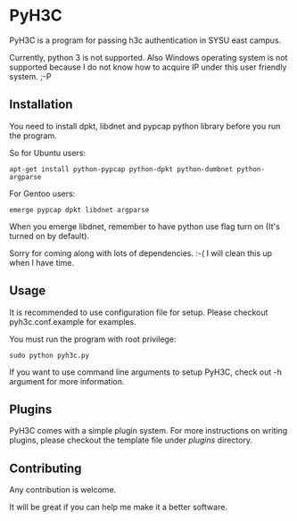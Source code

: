 PyH3C
=====

PyH3C is a program for passing h3c authentication in SYSU east campus.

Currently, python 3 is not supported. Also Windows operating system is not supported because I do not know how to acquire IP under this user friendly system. ;-P


Installation
-------

You need to install dpkt, libdnet and pypcap python library before you run the program.

So for Ubuntu users:

    apt-get install python-pypcap python-dpkt python-dumbnet python-argparse

For Gentoo users:

    emerge pypcap dpkt libdnet argparse

When you emerge libdnet, remember to have python use flag turn on (It's turned on by default).

Sorry for coming along with lots of dependencies. :-( I will clean this up when I have time.


Usage
-----

It is recommended to use configuration file for setup. Please checkout pyh3c.conf.example for examples.

You must run the program with root privilege:

    sudo python pyh3c.py

If you want to use command line arguments to setup PyH3C, check out -h argument for more information.

Plugins
-------

PyH3C comes with a simple plugin system. For more instructions on writing plugins, please checkout the template file under *plugins* directory.


Contributing
------------

Any contribution is welcome.

It will be great if you can help me make it a better software.


